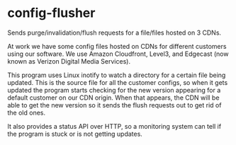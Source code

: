 # config-flusher
Sends purge/invalidation/flush requests for a file/files hosted on 3 CDNs.

At work we have some config files hosted on CDNs for different customers using our software. We use Amazon Cloudfront, Level3, and Edgecast (now known as Verizon Digital Media Services).

This program uses Linux inotify to watch a directory for a certain file being updated. This is the source file for all the customer configs, so when it gets updated the program starts checking for the new version appearing for a default customer on our CDN origin. When that appears, the CDN will be able to get the new version so it sends the flush requests out to get rid of the old ones.

It also provides a status API over HTTP, so a monitoring system can tell if the program is stuck or is not getting updates.
